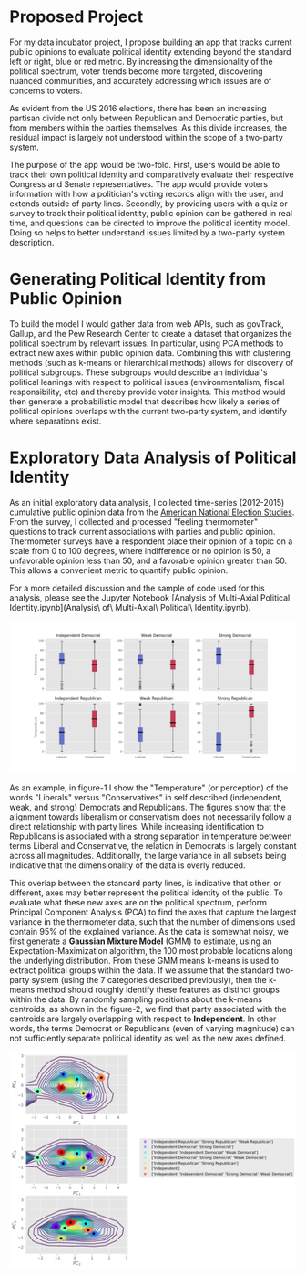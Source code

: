 # Proposed Project

For my data incubator project, I propose building an app that tracks current public opinions to evaluate political identity extending beyond the standard left or right, blue or red metric.  By increasing the dimensionality of the political spectrum, voter trends become more targeted, discovering nuanced communities, and accurately addressing which issues are of concerns to voters.

As evident from the US 2016 elections, there has been an increasing partisan divide not only between Republican and Democratic parties, but from members within the parties themselves. As this divide increases, the residual impact is largely not understood within the scope of a two-party system.

The purpose of the app would be two-fold. First, users would be able to track their own political identity and comparatively evaluate their respective Congress and Senate representatives. The app would provide voters information with how a politician's voting records align with the user, and extends outside of party lines. Secondly, by providing users with a quiz or survey to track their political identity, public opinion can be gathered in real time, and questions can be directed to improve the political identity model. Doing so helps to better understand issues limited by a two-party system description.

# Generating Political Identity from Public Opinion

To build the model I would gather data from web APIs, such as govTrack, Gallup, and the Pew Research Center to create a dataset that organizes the political spectrum by relevant issues. In particular, using PCA methods to extract new axes within public opinion data. Combining this with clustering methods (such as k-means or hierarchical methods) allows for discovery of political subgroups. These subgroups would describe an individual's political leanings with respect to political issues (environmentalism, fiscal responsibility, etc) and thereby provide voter insights. This method would then generate a probabilistic model that describes how likely a series of political opinions overlaps with the current two-party system, and identify where separations exist.

# Exploratory Data Analysis of Political Identity

As an initial exploratory data analysis, I collected time-series (2012-2015) cumulative public opinion data from the [American National Election Studies][1]. From the survey, I collected and processed "feeling thermometer" questions to track current associations with parties and public opinion. Thermometer surveys have a respondent place their opinion of a topic on a scale from 0 to 100 degrees, where indifference or no opinion is 50, a unfavorable opinion less than 50, and a favorable opinion greater than 50. This allows a convenient metric to quantify public opinion.

For a more detailed discussion and the sample of code used for this analysis, please see the Jupyter Notebook [Analysis of Multi-Axial Political Identity.ipynb](Analysis\ of\ Multi-Axial\ Political\ Identity.ipynb).

![fig1](Figures/fig1.svg)

As an example, in figure-1 I show the "Temperature" (or perception) of the words "Liberals" versus "Conservatives" in self described (independent, weak, and strong) Democrats and Republicans. The figures show that the alignment towards liberalism or conservatism does not necessarily follow a direct relationship with party lines. While increasing identification to Republicans is associated with a strong separation in temperature between terms Liberal and Conservative, the relation in Democrats is largely constant across all magnitudes. Additionally, the large variance in all subsets being indicative that the dimensionality of the data is overly reduced.

This overlap between the standard party lines, is indicative that other, or different, axes may better represent the political identity of the public. To evaluate what these new axes are on the political spectrum, perform Principal Component Analysis (PCA) to find the axes that capture the largest variance in the thermometer data, such that the number of dimensions used contain 95% of the explained variance. As the data is somewhat noisy, we first generate a **Gaussian Mixture Model** (GMM) to estimate, using an Expectation-Maximization algorithm, the 100 most probable locations along the underlying distribution. From these GMM means k-means is used to extract political groups within the data. If we assume that the standard two-party system (using the 7 categories described previously), then the k-means method should roughly identify these features as distinct groups within the data. By randomly sampling positions about the k-means centroids, as shown in the figure-2, we find that party associated with the centroids are largely overlapping with respect to **Independent**. In other words, the terms Democrat or Republicans (even of varying magnitude) can not sufficiently separate political identity as well as the new axes defined.

![fig2](Figures/fig2.svg)

[1]: http://www.electionstudies.org/studypages/download/datacenter_all_NoData.php
